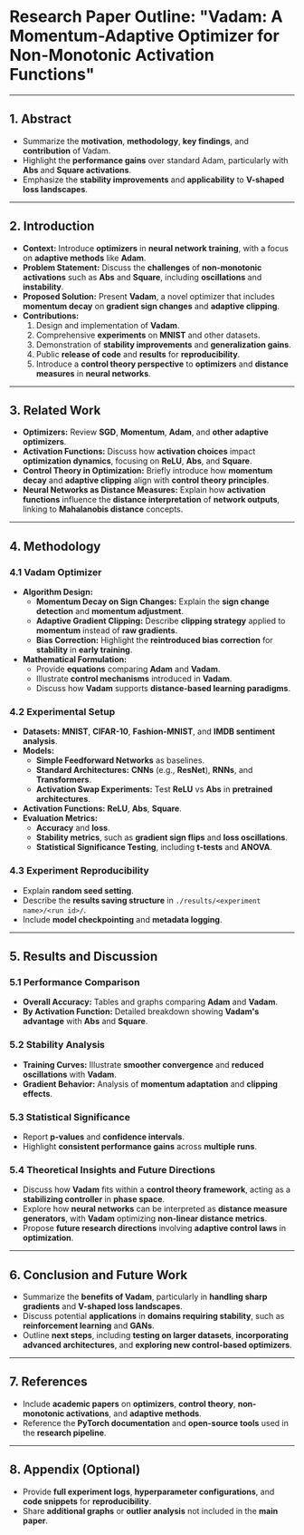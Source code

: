 # Research Paper Outline: "Vadam: A Momentum-Adaptive Optimizer for Non-Monotonic Activation Functions"

---

## 1. **Abstract**
- Summarize the **motivation**, **methodology**, **key findings**, and **contribution** of Vadam.
- Highlight the **performance gains** over standard Adam, particularly with **Abs** and **Square activations**.
- Emphasize the **stability improvements** and **applicability** to **V-shaped loss landscapes**.

---

## 2. **Introduction**
- **Context:** Introduce **optimizers** in **neural network training**, with a focus on **adaptive methods** like **Adam**.
- **Problem Statement:** Discuss the **challenges** of **non-monotonic activations** such as **Abs** and **Square**, including **oscillations** and **instability**.
- **Proposed Solution:** Present **Vadam**, a novel optimizer that includes **momentum decay** on **gradient sign changes** and **adaptive clipping**.
- **Contributions:**
    1. Design and implementation of **Vadam**.
    2. Comprehensive **experiments** on **MNIST** and other datasets.
    3. Demonstration of **stability improvements** and **generalization gains**.
    4. Public **release of code** and **results** for **reproducibility**.
    5. Introduce a **control theory perspective** to **optimizers** and **distance measures** in **neural networks**.

---

## 3. **Related Work**
- **Optimizers:** Review **SGD**, **Momentum**, **Adam**, and **other adaptive optimizers**.
- **Activation Functions:** Discuss how **activation choices** impact **optimization dynamics**, focusing on **ReLU**, **Abs**, and **Square**.
- **Control Theory in Optimization:** Briefly introduce how **momentum decay** and **adaptive clipping** align with **control theory principles**.
- **Neural Networks as Distance Measures:** Explain how **activation functions** influence the **distance interpretation** of **network outputs**, linking to **Mahalanobis distance** concepts.

---

## 4. **Methodology**

### **4.1 Vadam Optimizer**
- **Algorithm Design:**
    - **Momentum Decay on Sign Changes:** Explain the **sign change detection** and **momentum adjustment**.
    - **Adaptive Gradient Clipping:** Describe **clipping strategy** applied to **momentum** instead of **raw gradients**.
    - **Bias Correction:** Highlight the **reintroduced bias correction** for **stability** in **early training**.
- **Mathematical Formulation:**
    - Provide **equations** comparing **Adam** and **Vadam**.
    - Illustrate **control mechanisms** introduced in **Vadam**.
    - Discuss how **Vadam** supports **distance-based learning paradigms**.

### **4.2 Experimental Setup**
- **Datasets:** **MNIST**, **CIFAR-10**, **Fashion-MNIST**, and **IMDB sentiment analysis**.
- **Models:**
    - **Simple Feedforward Networks** as baselines.
    - **Standard Architectures:** **CNNs** (e.g., **ResNet**), **RNNs**, and **Transformers**.
    - **Activation Swap Experiments:** Test **ReLU** vs **Abs** in **pretrained architectures**.
- **Activation Functions:** **ReLU**, **Abs**, **Square**.
- **Evaluation Metrics:**
    - **Accuracy** and **loss**.
    - **Stability metrics**, such as **gradient sign flips** and **loss oscillations**.
    - **Statistical Significance Testing**, including **t-tests** and **ANOVA**.

### **4.3 Experiment Reproducibility**
- Explain **random seed setting**.
- Describe the **results saving structure** in `./results/<experiment name>/<run id>/`.
- Include **model checkpointing** and **metadata logging**.

---

## 5. **Results and Discussion**

### **5.1 Performance Comparison**
- **Overall Accuracy:** Tables and graphs comparing **Adam** and **Vadam**.
- **By Activation Function:** Detailed breakdown showing **Vadam's advantage** with **Abs** and **Square**.

### **5.2 Stability Analysis**
- **Training Curves:** Illustrate **smoother convergence** and **reduced oscillations** with **Vadam**.
- **Gradient Behavior:** Analysis of **momentum adaptation** and **clipping effects**.

### **5.3 Statistical Significance**
- Report **p-values** and **confidence intervals**.
- Highlight **consistent performance gains** across **multiple runs**.

### **5.4 Theoretical Insights and Future Directions**
- Discuss how **Vadam** fits within a **control theory framework**, acting as a **stabilizing controller** in **phase space**.
- Explore how **neural networks** can be interpreted as **distance measure generators**, with **Vadam** optimizing **non-linear distance metrics**.
- Propose **future research directions** involving **adaptive control laws** in **optimization**.

---

## 6. **Conclusion and Future Work**
- Summarize the **benefits of Vadam**, particularly in **handling sharp gradients** and **V-shaped loss landscapes**.
- Discuss potential **applications** in **domains requiring stability**, such as **reinforcement learning** and **GANs**.
- Outline **next steps**, including **testing on larger datasets**, **incorporating advanced architectures**, and **exploring new control-based optimizers**.

---

## 7. **References**
- Include **academic papers** on **optimizers**, **control theory**, **non-monotonic activations**, and **adaptive methods**.
- Reference the **PyTorch documentation** and **open-source tools** used in the **research pipeline**.

---

## 8. **Appendix (Optional)**
- Provide **full experiment logs**, **hyperparameter configurations**, and **code snippets** for **reproducibility**.
- Share **additional graphs** or **outlier analysis** not included in the **main paper**.

